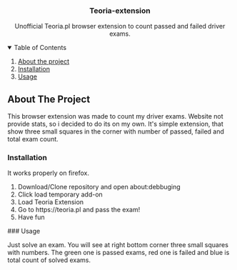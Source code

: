 
 <h3 align="center">Teoria-extension</h3>

  <p align="center">
    Unofficial Teoria.pl browser extension to count passed and failed driver exams.
    <br />
  </p>
</p>



<!-- TABLE OF CONTENTS -->
<details open="open">
  <summary>Table of Contents</summary>
  <ol>
  	<li><a href="#about-the-project">About the project</a></li>
     <li><a href="#installation">Installation</a></li>
    <li><a href="#usage">Usage</a></li>
  </ol>
</details>



<!-- ABOUT THE PROJECT -->
## About The Project

This browser extension was made to count my driver exams. Website not provide stats, so i decided to do its on my own. It's simple extension, that show three small squares in the corner with number of passed, failed and total exam count.

<!-- INSTALLATION -->

### Installation
It works properly on firefox.
<ol>
<li> Download/Clone repository and open about:debbuging</li>
<li>Click load temporary add-on</li>
<li>Load Teoria Extension</li>
<li>Go to https://teoria.pl and pass the exam!</li>
<li>Have fun</li>
</ol>
<!-- USAGE -->
### Usage

Just solve an exam. You will see at right bottom corner three small squares with numbers. The green one is passed exams, red one is failed and blue is total count of solved exams.




